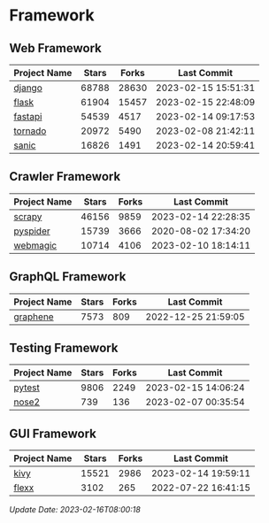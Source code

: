 # Framework

## Web Framework
| Project Name | Stars | Forks | Last Commit |
| ------------ | ----- | ----- | ----------- |
| [django](https://github.com/django/django) | 68788 | 28630 | 2023-02-15 15:51:31 |
| [flask](https://github.com/pallets/flask) | 61904 | 15457 | 2023-02-15 22:48:09 |
| [fastapi](https://github.com/tiangolo/fastapi) | 54539 | 4517 | 2023-02-14 09:17:53 |
| [tornado](https://github.com/tornadoweb/tornado) | 20972 | 5490 | 2023-02-08 21:42:11 |
| [sanic](https://github.com/sanic-org/sanic) | 16826 | 1491 | 2023-02-14 20:59:41 |

## Crawler Framework
| Project Name | Stars | Forks | Last Commit |
| ------------ | ----- | ----- | ----------- |
| [scrapy](https://github.com/scrapy/scrapy) | 46156 | 9859 | 2023-02-14 22:28:35 |
| [pyspider](https://github.com/binux/pyspider) | 15739 | 3666 | 2020-08-02 17:34:20 |
| [webmagic](https://github.com/code4craft/webmagic) | 10714 | 4106 | 2023-02-10 18:14:11 |

## GraphQL Framework
| Project Name | Stars | Forks | Last Commit |
| ------------ | ----- | ----- | ----------- |
| [graphene](https://github.com/graphql-python/graphene) | 7573 | 809 | 2022-12-25 21:59:05 |

## Testing Framework
| Project Name | Stars | Forks | Last Commit |
| ------------ | ----- | ----- | ----------- |
| [pytest](https://github.com/pytest-dev/pytest) | 9806 | 2249 | 2023-02-15 14:06:24 |
| [nose2](https://github.com/nose-devs/nose2) | 739 | 136 | 2023-02-07 00:35:54 |

## GUI Framework
| Project Name | Stars | Forks | Last Commit |
| ------------ | ----- | ----- | ----------- |
| [kivy](https://github.com/kivy/kivy) | 15521 | 2986 | 2023-02-14 19:59:11 |
| [flexx](https://github.com/flexxui/flexx) | 3102 | 265 | 2022-07-22 16:41:15 |

*Update Date: 2023-02-16T08:00:18*